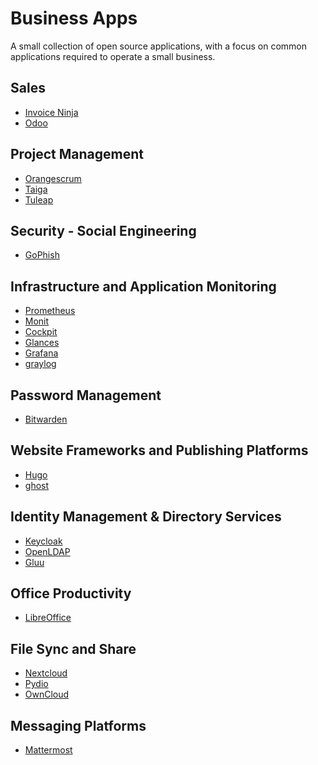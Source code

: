 Business Apps
=============
A small collection of open source applications, with a focus on common applications required to operate a small business.

## Sales
* [Invoice Ninja](https://github.com/invoiceninja/ansible-installer)
* [Odoo](https://www.odoo.com/)

## Project Management
* [Orangescrum](https://www.orangescrum.org/)
* [Taiga](https://taiga.io/)
* [Tuleap](https://www.tuleap.org)

## Security - Social Engineering
* [GoPhish](https://getgophish.com/)

## Infrastructure and Application Monitoring
* [Prometheus](https://prometheus.io/)
* [Monit](https://mmonit.com/monit/)
* [Cockpit](https://cockpit-project.org/)
* [Glances](https://nicolargo.github.io/glances/)
* [Grafana](https://grafana.com/)
* [graylog](https://www.graylog.org/products/open-source)

## Password Management
* [Bitwarden](https://bitwarden.com/)

## Website Frameworks and Publishing Platforms
* [Hugo](https://gohugo.io/)
* [ghost](https://ghost.org/)

## Identity Management & Directory Services
* [Keycloak](https://www.keycloak.org/)
* [OpenLDAP](https://www.openldap.org/)
* [Gluu](https://www.gluu.org/)

## Office Productivity
* [LibreOffice](https://www.libreoffice.org/)

## File Sync and Share
* [Nextcloud](https://nextcloud.com/)
* [Pydio](https://pydio.com/en)
* [OwnCloud](https://owncloud.org/)

## Messaging Platforms
* [Mattermost](https://mattermost.com/)
